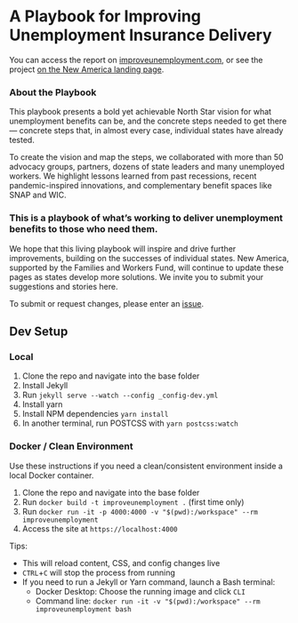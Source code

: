 # A Playbook for Improving Unemployment Insurance Delivery
You can access the report on [improveunemployment.com](https://improveunemployment.com/), or see the project [on the New America landing page](https://www.newamerica.org/new-practice-lab/playbook/improve-unemployment/).

### About the Playbook
This playbook presents a bold yet achievable North Star vision for what unemployment benefits can be, and the concrete steps needed to get there — concrete steps that, in almost every case, individual states have already tested.

To create the vision and map the steps, we collaborated with more than 50 advocacy groups, partners, dozens of state leaders and many unemployed workers. We highlight lessons learned from past recessions, recent pandemic-inspired innovations, and complementary benefit spaces like SNAP and WIC.

### This is a playbook of what’s working to deliver unemployment benefits to those who need them.
We hope that this living playbook will inspire and drive further improvements, building on the successes of individual states. New America, supported by the Families and Workers Fund, will continue to update these pages as states develop more solutions. We invite you to submit your suggestions and stories here.

To submit or request changes, please enter an [issue](https://github.com/Bloom-Works/new-america/issues/new).

## Dev Setup

### Local

1. Clone the repo and navigate into the base folder
2. Install Jekyll
3. Run `jekyll serve --watch --config _config-dev.yml`
4. Install yarn
5. Install NPM dependencies `yarn install`
6. In another terminal, run POSTCSS with `yarn postcss:watch`

### Docker / Clean Environment

Use these instructions if you need a clean/consistent environment inside a local Docker container.

1. Clone the repo and navigate into the base folder
1. Run `docker build -t improveunemployment .` (first time only)
1. Run `docker run -it -p 4000:4000 -v "$(pwd):/workspace" --rm improveunemployment`
1. Access the site at `https://localhost:4000`

Tips:

- This will reload content, CSS, and config changes live
- `CTRL`+`C` will stop the process from running
- If you need to run a Jekyll or Yarn command, launch a Bash terminal:
    - Docker Desktop: Choose the running image and click `CLI`
    - Command line: `docker run -it -v "$(pwd):/workspace" --rm improveunemployment bash`
